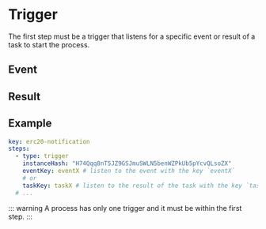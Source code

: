 # Trigger

The first step must be a trigger that listens for a specific event or result of a task to start the process.

## Event
<param-table :parameter="{
  fields: [{
    name: 'key',
    description: '(optional) Key to identify this step.',
    fullType: 'string'
  }, {
    name: 'instanceHash',
    description: 'Hash of the service\'s instance.',
    fullType: 'string'
  }, {
    name: 'eventKey',
    description: 'Event key to listen to.',
    fullType: 'string'
  }]
}" :types="{}" />

## Result
<param-table :parameter="{
  fields: [{
    name: 'key',
    description: '(optional) Key to identify this step.',
    fullType: 'string'
  }, {
    name: 'instanceHash',
    description: 'Hash of the service\'s instance.',
    fullType: 'string'
  }, {
    name: 'taskKey',
    description: 'Task\'s key of the result to listen to.',
    fullType: 'string'
  }]
}" :types="{}" />

## Example
```yaml
key: erc20-notification
steps:
  - type: trigger
    instanceHash: "H74Qqq8nT5JZ9GSJmuSWLN5benWZPkUb5pYcvQLsoZX"
    eventKey: eventX # listen to the event with the key `eventX`
    # or
    taskKey: taskX # listen to the result of the task with the key `taskX`
  # ...
```

::: warning
A process has only one trigger and it must be within the first step.
:::
